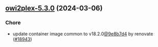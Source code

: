 

## [owi2plex-5.3.0](https://github.com/truecharts/charts/compare/owi2plex-5.2.3...owi2plex-5.3.0) (2024-03-06)

### Chore



- update container image common to v18.2.0[@9e8b7d4](https://github.com/9e8b7d4) by renovate ([#18943](https://github.com/truecharts/charts/issues/18943))